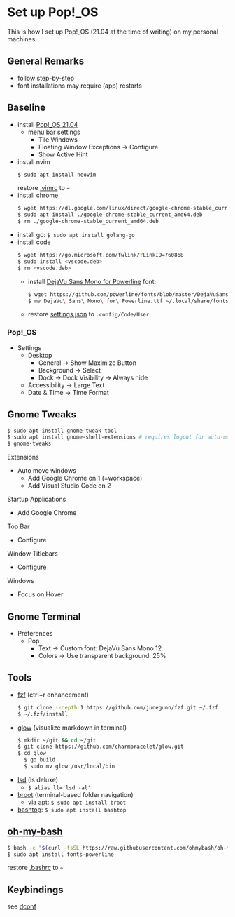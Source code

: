# Set up Pop!_OS

This is how I set up Pop!_OS (21.04 at the time of writing) on my personal machines.

## General Remarks

- follow step-by-step
- font installations may require (app) restarts

## Baseline

- install [Pop!_OS 21.04](https://pop.system76.com/)
  - menu bar settings
    - Tile Windows
    - Floating Window Exceptions -> Configure
    - Show Active Hint
- install nvim
  ```bash
  $ sudo apt install neovim
  ```
  restore [.vimrc](.vimrc) to `~`
- install chrome
  ```bash
  $ wget https://dl.google.com/linux/direct/google-chrome-stable_current_amd64.deb
  $ sudo apt install ./google-chrome-stable_current_amd64.deb
  $ rm ./google-chrome-stable_current_amd64.deb
  ```
- install go: `$ sudo apt install golang-go`
- install code
  ```bash
  $ wget https://go.microsoft.com/fwlink/?LinkID=760868
  $ sudo install <vscode.deb>
  $ rm <vscode.deb>
  ```
  - install [DejaVu Sans Mono for Powerline](https://stackoverflow.com/questions/64036536/strange-characters-for-ohmyz-in-vscode) font:
    ```bash
    $ wget https://github.com/powerline/fonts/blob/master/DejaVuSansMono/DejaVu%20Sans%20Mono%20for%20Powerline.ttf
    $ mv DejaVu\ Sans\ Mono\ for\ Powerline.ttf ~/.local/share/fonts/
    ```
  - restore [settings.json](.config/Code/User/settings.json) to `.config/Code/User`

### Pop!_OS

- Settings
  - Desktop
    - General -> Show Maximize Button
    - Background -> Select
    - Dock -> Dock Visibility -> Always hide
  - Accessibility -> Large Text
  - Date & Time -> Time Format

## Gnome Tweaks

```bash
$ sudo apt install gnome-tweak-tool
$ sudo apt install gnome-shell-extensions # requires logout for auto-move-windows to become available, see below
$ gnome-tweaks
```

Extensions
- Auto move windows
  - Add Google Chrome on 1 (=workspace)
  - Add Visual Studio Code on 2

Startup Applications
- Add Google Chrome

Top Bar
- Configure

Window Titlebars
- Configure

Windows
- Focus on Hover

## Gnome Terminal

- Preferences
  - Pop
    - Text -> Custom font: DejaVu Sans Mono 12
    - Colors -> Use transparent background: 25%

## Tools

- [fzf](https://github.com/junegunn/fzf) (ctrl+r enhancement)
  ```bash
  $ git clone --depth 1 https://github.com/junegunn/fzf.git ~/.fzf
  $ ~/.fzf/install
  ```
- [glow](https://github.com/charmbracelet/glow) (visualize markdown in terminal)
  ```bash
  $ mkdir ~/git && cd ~/git
  $ git clone https://github.com/charmbracelet/glow.git
  $ cd glow
	$ go build
 	$ sudo mv glow /usr/local/bin
  ```
- [lsd](https://github.com/Peltoche/lsd#installation) (ls deluxe)
	- `$ alias ll='lsd -al'`
- [broot](https://github.com/Canop/broot) (terminal-based folder navigation)
    - [via apt](https://packages.azlux.fr/): `$ sudo apt install broot`
- [bashtop](https://github.com/aristocratos/bashtop): `$ sudo apt install bashtop`

## [oh-my-bash](https://github.com/ohmybash/oh-my-bash)

```bash
$ bash -c "$(curl -fsSL https://raw.githubusercontent.com/ohmybash/oh-my-bash/master/tools/install.sh)"
$ sudo apt install fonts-powerline
```

restore [.bashrc](.bashrc) to `~`

## Keybindings

see [dconf](.config/dconf/user.conf)
